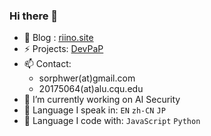 ### Hi there 👋

- 👯 Blog : [riino.site](https://riino.site/)
- ⚡ Projects: [DevPaP](https://nestof.notion.site/cee7a2484fec49499b4095fbd08c0e24?v=52da712ff5fb4987b84e8cea7a01e76c)
- 📫 Contact:
  -   sorphwer(at)gmail.com
  -   20175064(at)alu.cqu.edu
- 🔭 I’m currently working on AI Security
- 💬 Language I speak in: `EN` `zh-CN` `JP` 
- 🌱 Language I code with: `JavaScript` `Python` 
<!--
**sorphwer/sorphwer** is a ✨ _special_ ✨ repository because its `README.md` (this file) appears on your GitHub profile.

Here are some ideas to get you started:

- 🔭 I’m currently working on ...
- 🌱 I’m currently learning ...
- 👯 I’m looking to collaborate on ...
- 🤔 I’m looking for help with ...
- 💬 Ask me about ...
- 📫 How to reach me: ...
- 😄 Pronouns: ...
- ⚡ Fun fact: ...
-->
